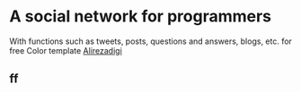 # A social network for programmers
With functions such as tweets, posts, questions and answers, blogs, etc. for free
Color template [Alirezadigi](https://colorhunt.co/palette/2c3333395b64a5c9cae7f6f2)
## ff
